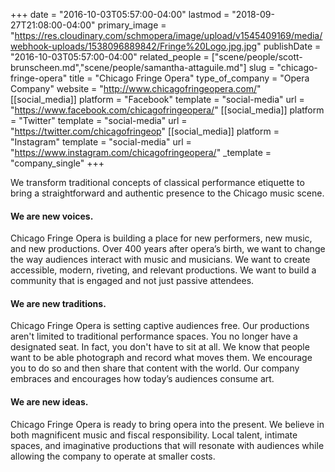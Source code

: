 +++
date = "2016-10-03T05:57:00-04:00"
lastmod = "2018-09-27T21:08:00-04:00"
primary_image = "https://res.cloudinary.com/schmopera/image/upload/v1545409169/media/webhook-uploads/1538096889842/Fringe%20Logo.jpg.jpg"
publishDate = "2016-10-03T05:57:00-04:00"
related_people = ["scene/people/scott-brunscheen.md","scene/people/samantha-attaguile.md"]
slug = "chicago-fringe-opera"
title = "Chicago Fringe Opera"
type_of_company = "Opera Company"
website = "http://www.chicagofringeopera.com/"
[[social_media]]
platform = "Facebook"
template = "social-media"
url = "https://www.facebook.com/chicagofringeopera/"
[[social_media]]
platform = "Twitter"
template = "social-media"
url = "https://twitter.com/chicagofringeop"
[[social_media]]
platform = "Instagram"
template = "social-media"
url = "https://www.instagram.com/chicagofringeopera/"
_template = "company_single"
+++

We transform traditional concepts of classical performance etiquette to bring a straightforward and authentic presence to the Chicago music scene.

#### We are new voices.
Chicago Fringe Opera is building a place for new performers, new music, and new productions. Over 400 years after opera’s birth, we want to change the way audiences interact with music and musicians. We want to create accessible, modern, riveting, and relevant productions. We want to build a community that is engaged and not just passive attendees.

#### We are new traditions.
Chicago Fringe Opera is setting captive audiences free. Our productions aren't limited to traditional performance spaces. You no longer have a designated seat. In fact, you don't have to sit at all. We know that people want to be able photograph and record what moves them. We encourage you to do so and then share that content with the world. Our company embraces and encourages how today’s audiences consume art.

#### We are new ideas.
Chicago Fringe Opera is ready to bring opera into the present. We believe in both magnificent music and fiscal responsibility. Local talent, intimate spaces, and imaginative productions that will resonate with audiences while allowing the company to operate at smaller costs.
